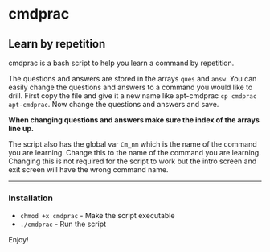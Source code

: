 # cmdprac

## Learn by repetition
cmdprac is a bash script to help you learn a command by repetition.

The questions and answers are stored in the arrays `ques` and `answ`. 
You can easily change the questions and answers to a command you would 
like to drill. First copy the file and give it a new name like 
apt-cmdprac `cp cmdprac apt-cmdprac`. Now change the questions and 
answers and save.

**When changing questions and answers make sure the index of the arrays
line up.** 

The script also has the global var `Cm_nm` which is the name of the
command you are learning. Change this to the name of the command you
are learning. Changing this is not required for the script to work but
the intro screen and exit screen will have the wrong command name.

---
### Installation
* `chmod +x cmdprac` - Make the script executable
* `./cmdprac` - Run the script


Enjoy!

